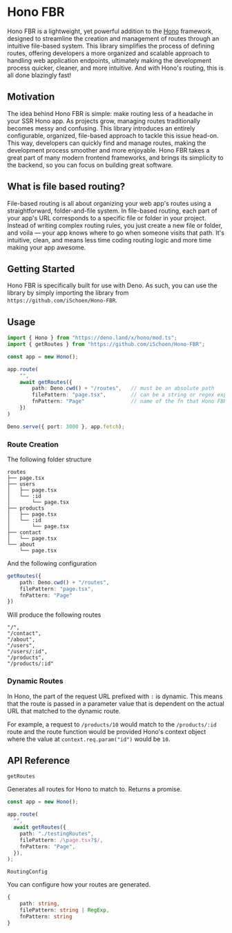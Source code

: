 # Hono FBR

Hono FBR is a lightweight, yet powerful addition to the [Hono](hono.dev) framework, designed to streamline
the creation and management of routes through an intuitive file-based system. This library simplifies
the process of defining routes, offering developers a more organized and scalable approach to
handling web application endpoints, ultimately making the development process quicker, cleaner,
and more intuitive. And with Hono's routing, this is all done blazingly fast!

## Motivation

The idea behind Hono FBR is simple: make routing less of a headache in your SSR Hono app. As projects
grow, managing routes traditionally becomes messy and confusing. This library introduces an
entirely configurable, organized, file-based approach to tackle this issue head-on. This way,
developers can quickly find and manage routes, making the development process smoother and more
enjoyable. Hono FBR takes a great part of many modern frontend frameworks, and brings its simplicity
to the backend, so you can focus on building great software.

## What is file based routing?

File-based routing is all about organizing your web app's routes using a straightforward,
folder-and-file system. In file-based routing, each part of your app's URL corresponds to a specific file
or folder in your project. Instead of writing complex routing rules, you just create a new file or
folder, and voila — your app knows where to go when someone visits that path. It's intuitive, clean,
and means less time coding routing logic and more time making your app awesome.

## Getting Started

Hono FBR is specifically built for use with Deno. As such, you can use the library by simply importing
the library from `https://github.com/iSchoen/Hono-FBR`.

## Usage

```typescript
import { Hono } from "https://deno.land/x/hono/mod.ts";
import { getRoutes } from "https://github.com/iSchoen/Hono-FBR";

const app = new Hono();

app.route(
    "",
    await getRoutes({
        path: Deno.cwd() + "/routes",   // must be an absolute path
        filePattern: "page.tsx",        // can be a string or regex expression
        fnPattern: "Page"               // name of the fn that Hono FBR should look for
    })
)

Deno.serve({ port: 3000 }, app.fetch);
```

### Route Creation

The following folder structure

```
routes
├── page.tsx
├── users
│   ├── page.tsx
│   └── :id
│       └── page.tsx
├── products
│   ├── page.tsx
│   └── :id
│       └── page.tsx
├── contact
│   └── page.tsx
└── about
    └── page.tsx
```

And the following configuration

```typescript
getRoutes({
    path: Deno.cwd() + "/routes",
    filePattern: "page.tsx",
    fnPattern: "Page"
})
```

Will produce the following routes

```
"/",
"/contact",
"/about",
"/users",
"/users/:id",
"/products",
"/products/:id"
```

### Dynamic Routes

In Hono, the part of the request URL prefixed with `:` is dynamic. This means that
the route is passed in a parameter value that is dependent on the actual URL that
matched to the dynamic route.

For example, a request to `/products/10` would match to the `/products/:id` route
and the route function would be provided Hono's context object where the value
at `context.req.param("id")` would be `10`.

## API Reference

`getRoutes`

Generates all routes for Hono to match to. Returns a promise.

```typescript
const app = new Hono();

app.route(
  "",
  await getRoutes({
    path: "./testingRoutes",
    filePattern: /\page.tsx?$/,
    fnPattern: "Page",
  }),
);
```

`RoutingConfig`

You can configure how your routes are generated.

```typescript
{
    path: string,
    filePattern: string | RegExp,
    fnPattern: string
}
```
